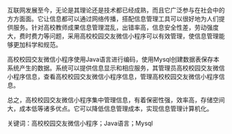 互联网发展至今，无论是其理论还是技术都已经成熟，而且它广泛参与在社会中的方方面面。它让信息都可以通过网络传播，搭配信息管理工具可以很好地为人们提供服务。针对高校教师成果信息管理混乱，出错率高，信息安全性差，劳动强度大，费时费力等问题，采用高校校园交友微信小程序可以有效管理，使信息管理能够更加科学和规范。

高校校园交友微信小程序使用Java语言进行编码，使用Mysql创建数据表保存本系统产生的数据。系统可以提供信息显示和相应服务，其管理员高校校园交友微信小程序信息，查看高校校园交友微信小程序信息，管理高校校园交友微信小程序信息。

总之，高校校园交友微信小程序集中管理信息，有着保密性强，效率高，存储空间大，成本低等诸多优点。它可以降低信息管理成本，实现信息管理计算机化。

关键词：高校校园交友微信小程序；Java语言；Mysql
